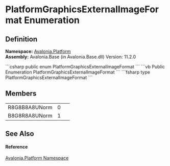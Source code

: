 # PlatformGraphicsExternalImageFormat Enumeration




## Definition
**Namespace:** <a href="N_Avalonia_Platform">Avalonia.Platform</a>  
**Assembly:** Avalonia.Base (in Avalonia.Base.dll) Version: 11.2.0

<Tabs groupId="api-code-preview">
<TabItem value="csharp" label="C#">
```csharp
public enum PlatformGraphicsExternalImageFormat
```
</TabItem>
<TabItem value="vb" label="VB">
```vb
Public Enumeration PlatformGraphicsExternalImageFormat
```
</TabItem>
<TabItem value="fsharp" label="F#">
```fsharp
type PlatformGraphicsExternalImageFormat
```
</TabItem>
</Tabs>



## Members
<table>
<tr>
<td>R8G8B8A8UNorm</td>
<td>0</td>
<td> </td>
</tr>
<tr>
<td>B8G8R8A8UNorm</td>
<td>1</td>
<td> </td>
</tr>
</table>

## See Also


#### Reference
<a href="N_Avalonia_Platform">Avalonia.Platform Namespace</a>  
